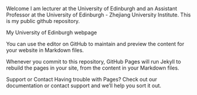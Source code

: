 Welcome
I am lecturer at the University of Edinburgh and an Assistant Professor at the University of Edinburgh - Zhejiang University Institute. This is my public github repository.

My University of Edinburgh webpage

You can use the editor on GitHub to maintain and preview the content for your website in Markdown files.

Whenever you commit to this repository, GitHub Pages will run Jekyll to rebuild the pages in your site, from the content in your Markdown files.

Support or Contact
Having trouble with Pages? Check out our documentation or contact support and we’ll help you sort it out.
